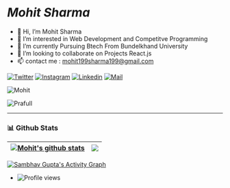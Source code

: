 
<!---

You can click the Preview link to take a look at your changes.
--->
# _Mohit Sharma_


- 👋 Hi, I’m Mohit Sharma
- 👀 I’m interested in Web Development and Competitve Programming 
- 🌱 I’m currently Pursuing Btech From Bundelkhand University
- 💞️ I’m looking to collaborate on Projects React.js 
- 📫 contact me : mohit199sharma199@gmail.com

<!-- [![twitter](https://encrypted-tbn0.gstatic.com/images?q=tbn:ANd9GcSx-v8Lr08f7l2EPuwR9-9_-SaC20zKpbHhX2UbWAgN7Q&s)](https://twitter.com/MOHITSH84171919)
[![linkedin](https://encrypted-tbn0.gstatic.com/images?q=tbn:ANd9GcT2RYeN56EvozwyyxYGDw4dTu-pbUZyNxnF93zSLUcOlQ&s)](https://www.linkedin.com/in/mohit-sharma-956261209/)
[![Instagram](https://encrypted-tbn0.gstatic.com/images?q=tbn:ANd9GcQ7sbjg5IFhXNswHd6qC09z3pAMDZmFhDXhoCDqv9FdiQ&s)](https://www.instagram.com/mohitsharma__01/) -->

[![Twitter](https://img.shields.io/badge/-Twitter-black?style=for-the-badge&logo=twitter)](https://twitter.com/MOHITSH84171919)
[![Instagram](https://img.shields.io/badge/-Instagram-black?style=for-the-badge&logo=instagram)](https://www.instagram.com/mohitsharma__01/)
[![Linkedin](https://img.shields.io/badge/-LinkedIn-black?style=for-the-badge&logo=Linkedin)](https://www.linkedin.com/in/mohit-sharma-956261209/)
[![Mail](https://img.shields.io/badge/-Say%20Hi!-black?style=for-the-badge&logo=gmail)](mailto:mohit199sharma199@gmail.com)
<p><img src="https://github-profile-trophy.vercel.app/?username=mohitsharma614&row=1&margin-w=15&margin-h=15&theme=darkhub" alt="Mohit" /></p>
<p><img src="https://github-profile-trophy.vercel.app/?username=prafullpandey614&row=1&margin-w=15&margin-h=15&theme=darkhub" alt="Prafull" /></p>
<hr>

### 📊 Github Stats



| <a href="https://github.com/anuraghazra/github-readme-stats"><img align="center" src="https://github-readme-stats.vercel.app/api?username=mohitsharma614&count_private=true&show_icons=true&include_all_commits=true&theme=github_dark&hide_border=true" alt="Mohit's github stats" /></a> | <a href="https://github.com/anuraghazra/github-readme-stats"><img align="center" src="https://github-readme-stats.vercel.app/api/top-langs/?username=mohitsharma614&layout=compact&theme=github_dark&hide_border=true" /></a> |
| ------------- | ------------- |
<a href="https://github.com/sambhavgupta0705/github-readme-activity-graph"><img alt="Sambhav Gupta's Activity Graph" src="https://activity-graph.herokuapp.com/graph?username=mohitsharma614&bg_color=0D1117&color=5BCDEC&line=5BCDEC&point=FFFFFF&hide_border=true" /></a>
- ![Profile views](https://gpvc.arturio.dev/mohitsharma614)
